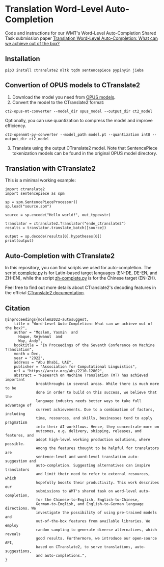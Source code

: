 # Translation Word-Level Auto-Completion

Code and instructions for our WMT's Word-Level Auto-Completion Shared Task submission paper [Translation Word-Level Auto-Completion: What can we achieve out of the box?](https://arxiv.org/abs/2210.12802)

## Installation

```
pip3 install ctranslate2 nltk tqdm sentencepiece pypinyin jieba
```

## Convertion of OPUS models to CTranslate2

1. Download the model you need from [OPUS models](https://github.com/Helsinki-NLP/Tatoeba-Challenge/tree/master/models).
2. Convert the model to the CTranslate2 format:
```
ct2-opus-mt-converter --model_dir opus_model --output_dir ct2_model
```
Optionally, you can use quantization to compress the model and improve efficiency.
```
ct2-opennmt-py-converter --model_path model.pt --quantization int8 --output_dir ct2_model
```
3. Translate using the output CTranslate2 model. Note that SentencePiece tokenization models can be found in the original OPUS model directory.

## Translation with CTranslate2

This is a minimal working example:
```
import ctranslate2
import sentencepiece as spm

sp = spm.SentencePieceProcessor()
sp.load("source.spm")

source = sp.encode("Hello world!", out_type=str)

translator = ctranslate2.Translator("ende_ctranslate2")
results = translator.translate_batch([source])

output = sp.decode(results[0].hypotheses[0])
print(output)
```

## Auto-Completion with CTranslate2

In this repository, you can find scripts we used for auto-completion. The script [complete.py](complete.py) is for Latin-based target languages (EN-DE, DE-EN, and ZH-EN), while the script [zh-complete.py](zh-complete.py) is for the Chinese target (EN-ZH).

Feel free to find out more details about CTranslate2's decoding features in the official [CTranslate2 documentation](https://opennmt.net/CTranslate2/decoding.html).


## Citation

```
@inproceedings{moslem2022-autosuggest,
    title = "Word-Level Auto-Completion: What can we achieve out of the box?",
    author = "Moslem, Yasmin  and
      Haque, Rejwanul  and
      Way, Andy",
    booktitle = "In Proceedings of the Seventh Conference on Machine Translation",
    month = Dec,
    year = "2022",
    address = "Abu Dhabi, UAE",
    publisher = "Association for Computational Linguistics",
    url = "https://arxiv.org/abs/2210.12802",
    abstract = "Research on Machine Translation (MT) has achieved important
              breakthroughs in several areas. While there is much more to be
              done in order to build on this success, we believe that the
              language industry needs better ways to take full advantage of
              current achievements. Due to a combination of factors, including
              time, resources, and skills, businesses tend to apply pragmatism
              into their AI workflows. Hence, they concentrate more on
              outcomes, e.g. delivery, shipping, releases, and features, and
              adopt high-level working production solutions, where possible.
              Among the features thought to be helpful for translators are
              sentence-level and word-level translation auto-suggestion and
              auto-completion. Suggesting alternatives can inspire translators
              and limit their need to refer to external resources, which
              hopefully boosts their productivity. This work describes our
              submissions to WMT's shared task on word-level auto-completion,
              for the Chinese-to-English, English-to-Chinese,
              German-to-English, and English-to-German language directions. We
              investigate the possibility of using pre-trained models and
              out-of-the-box features from available libraries. We employ
              random sampling to generate diverse alternatives, which reveals
              good results. Furthermore, we introduce our open-source API,
              based on CTranslate2, to serve translations, auto-suggestions,
              and auto-completions.",
}
```
